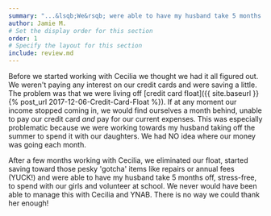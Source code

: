 ```yaml
---
summary: "...&lsqb;We&rsqb; were able to have my husband take 5 months off, stress-free, to spend with our girls and volunteer at school. We never would have been able to manage this with Cecilia..."
author: Jamie M.
# Set the display order for this section
order: 1
# Specify the layout for this section
include: review.md
---
```

Before we started working with Cecilia we thought we had it all figured out. We weren't paying any interest on our credit cards and were saving a little. The problem was that we were living off [credit card float]({{ site.baseurl }}{% post_url 2017-12-06-Credit-Card-Float %}). If at any moment our income stopped coming in, we would find ourselves a month behind, unable to pay our credit card *and* pay for our current expenses. This was especially problematic because we were working towards my husband taking off the summer to spend it with our daughters. We had NO idea where our money was going each month.

After a few months working with Cecilia, we eliminated our float, started saving toward those pesky 'gotcha' items like repairs or annual fees (YUCK!) and were able to have my husband take 5 months off, stress-free, to spend with our girls and volunteer at school. We never would have been able to manage this with Cecilia and YNAB. There is no way we could thank her enough!